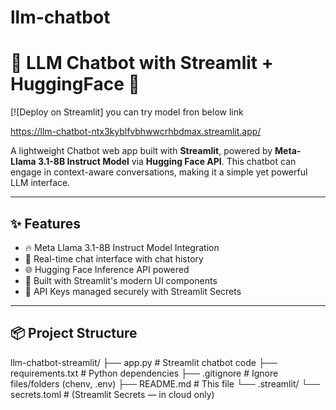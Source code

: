 # llm-chatbot
# 🚀 LLM Chatbot with Streamlit + HuggingFace 🤖

[![Deploy on Streamlit] you can try model fron below link 

https://llm-chatbot-ntx3kyblfvbhwwcrhbdmax.streamlit.app/

A lightweight Chatbot web app built with **Streamlit**, powered by **Meta-Llama 3.1-8B Instruct Model** via **Hugging Face API**. This chatbot can engage in context-aware conversations, making it a simple yet powerful LLM interface.

---

## ✨ Features
- 🔥 Meta Llama 3.1-8B Instruct Model Integration
- 💬 Real-time chat interface with chat history
- 🌐 Hugging Face Inference API powered
- 🎨 Built with Streamlit's modern UI components
- 🔑 API Keys managed securely with Streamlit Secrets

---

## 📦 Project Structure
llm-chatbot-streamlit/
├── app.py # Streamlit chatbot code
├── requirements.txt # Python dependencies
├── .gitignore # Ignore files/folders (chenv, .env)
├── README.md # This file
└── .streamlit/
└── secrets.toml # (Streamlit Secrets — in cloud only)
